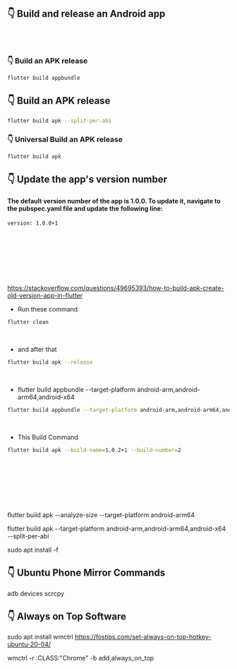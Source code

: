 ## 👇 Build and release an Android app

<br/>
<br/>

### 👇 Build an APK release

```sh
flutter build appbundle
```

## 👇 Build an APK release

```sh
flutter build apk --split-per-abi
```

### 👇 Universal Build an APK release

```sh
flutter build apk
```

## 👇 Update the app's version number

#### The default version number of the app is 1.0.0. To update it, navigate to the pubspec.yaml file and update the following line:

```sh
version: 1.0.0+1
```

<br/>
<br/>
<br/>
<br/>
<br/>
<br/>

https://stackoverflow.com/questions/49695393/how-to-build-apk-create-old-version-app-in-flutter

- Run these command

```sh
flutter clean
```

<br/>

- and after that

```sh
flutter build apk --release
```

<br/>

- flutter build appbundle --target-platform android-arm,android-arm64,android-x64

```sh
flutter build appbundle --target-platform android-arm,android-arm64,android-x64
```

<br/>

- This Build Command

```sh
flutter build apk --build-name=1.0.2+1 --build-number=2
```

<br/>
<br/>
<br/>
<br/>
<br/>
<br/>

flutter build apk --analyze-size --target-platform android-arm64

flutter build apk --target-platform android-arm,android-arm64,android-x64 --split-per-abi

sudo apt install -f

## 👇 Ubuntu Phone Mirror Commands

adb devices
scrcpy

## 👇 Always on Top Software

sudo apt install wmctrl
https://fostips.com/set-always-on-top-hotkey-ubuntu-20-04/

wmctrl -r :CLASS:"Chrome" -b add,always_on_top
